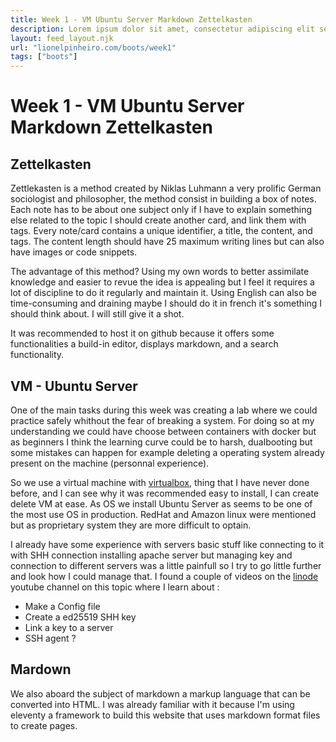 ```yaml
---
title: Week 1 - VM Ubuntu Server Markdown Zettelkasten
description: Lorem ipsum dolor sit amet, consectetur adipiscing elit sed do eiusmod tempor incididunt ut labore et dolore magna aliqua
layout: feed_layout.njk
url: "lionelpinheiro.com/boots/week1"
tags: ["boots"]
---
```


# Week 1 - VM Ubuntu Server Markdown Zettelkasten

## Zettelkasten

Zettlekasten is a method created by Niklas Luhmann a very prolific German sociologist and philosopher, the method consist in building a box of notes. Each note has to be about one subject only if I have to explain something else related to the topic I should create another card, and link them with tags. Every note/card contains a unique identifier, a title, the content, and tags. The content length should have 25 maximum writing lines but can also have images or code snippets.

The advantage of this method? Using my own words to better assimilate knowledge and easier to revue the idea is appealing but I feel it requires a lot of discipline to do it regularly and maintain it. Using English can also be time-consuming and draining maybe I should do it in french it's something I should think about.
I will still give it a shot.

It was recommended to host it on github because it offers some functionalities a build-in editor, displays markdown, and a search functionality.

## VM - Ubuntu Server

One of the main tasks during this week was creating a lab where we could practice safely whithout the fear of breaking a system. For doing so at my understanding we could have choose between containers with docker but as beginners I think the learning curve could be to harsh, dualbooting but some mistakes can happen for example deleting a operating system already present on the machine (personnal experience).

So we use a virtual machine with [virtualbox](https://www.virtualbox.org/), thing that I have never done before, and I can see why it was recommended easy to install, I can create delete VM at ease.
As OS we install Ubuntu Server as seems to be one of the most use OS in production. RedHat and Amazon linux were mentioned but as proprietary system they are more difficult to optain.

I already have some experience with servers basic stuff like connecting to it with SHH connection installing apache server but managing key and connection to different servers was a little painfull so I try to go little further and look how I could manage that.
I found a couple of videos on the [linode](https://www.youtube.com/c/linode/search?query=ssh) youtube channel on this topic where I learn about :
- Make a Config file
- Create a ed25519 SHH key
- Link a key to a server
- SSH agent ?

## Mardown

We also aboard the subject of markdown a markup language that can be converted into HTML. I was already familiar with it because I'm using eleventy a framework to build this website that uses markdown format files to create pages.  